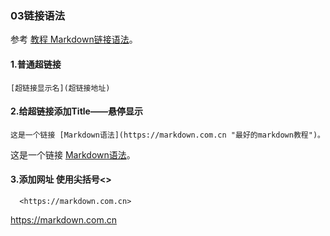### 03链接语法
参考 [教程 Markdown链接语法](https://markdown.com.cn/basic-syntax/links.html)。

#### 1.普通超链接

```
[超链接显示名](超链接地址)
```

#### 2.给超链接添加Title——悬停显示

```
这是一个链接 [Markdown语法](https://markdown.com.cn "最好的markdown教程")。
```

这是一个链接 [Markdown语法](https://markdown.com.cn "最好的markdown教程")。

#### 3.添加网址 使用尖括号<>
  `  <https://markdown.com.cn>`
  
  <https://markdown.com.cn>